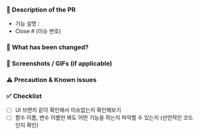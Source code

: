 ### 📄 Description of the PR

- 기능 설명 :
- Close # (이슈 번호)

### 🔧 What has been changed?

<!-- 이번 PR에서의 변경점 (- 코드 변경, 기능 추가, 버그 수정 등.)-->

### 📸 Screenshots / GIFs (if applicable)

<!-- 가능하다면 스크린샷이나 GIF를 첨부해주세요 -->

### ⚠️ Precaution & Known issues

<!-- 리뷰할 때 고려해야 할 부분, 수정이 필요한 부분, 아직 해결되지 않는 문제, 개선해야 할 사항 -->

### ✅ Checklist

- [ ] UI 브랜치 같이 확인해서 이슈없는지 확인해보기
- [ ] 함수 이름, 변수 이름만 봐도 어떤 기능을 하는지 파악할 수 있는지 (선언적인 코드인지 확인)
